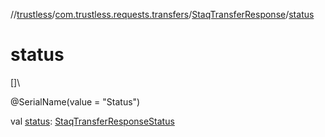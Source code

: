 //[trustless](../../../index.md)/[com.trustless.requests.transfers](../index.md)/[StaqTransferResponse](index.md)/[status](status.md)

# status

[]\

@SerialName(value = &quot;Status&quot;)

val [status](status.md): [StaqTransferResponseStatus](../-staq-transfer-response-status/index.md)
